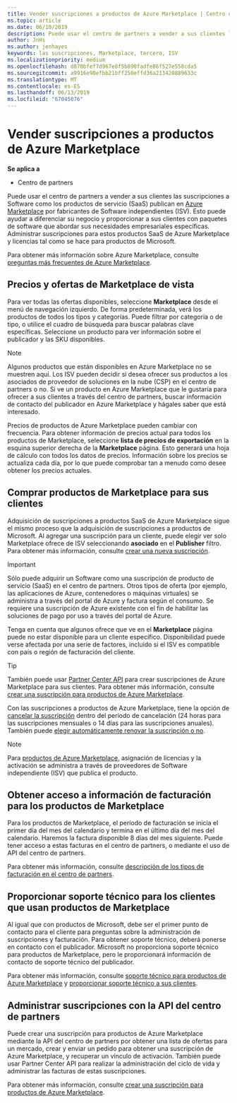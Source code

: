 ```yaml
---
title: Vender suscripciones a productos de Azure Marketplace | Centro de partners
ms.topic: article
ms.date: 06/10/2019
description: Puede usar el centro de partners a vender a sus clientes las suscripciones a Software como servicio (SaaS) productos publican en Azure Marketplace por fabricantes de Software independientes (ISV).
author: JnHs
ms.author: jenhayes
keywords: las suscripciones, Marketplace, tercero, ISV
ms.localizationpriority: medium
ms.openlocfilehash: d870bfef7d967e8f5b890fadfe86f527e558cda5
ms.sourcegitcommit: a9916e90efbb21bff250effd36a213420889633c
ms.translationtype: MT
ms.contentlocale: es-ES
ms.lasthandoff: 06/13/2019
ms.locfileid: "67045076"
---
```

# <a name="sell-subscriptions-to-azure-marketplace-products"></a>Vender suscripciones a productos de Azure Marketplace

**Se aplica a**

- Centro de partners

Puede usar el centro de partners a vender a sus clientes las suscripciones a Software como los productos de servicio (SaaS) publican en [Azure Marketplace](https://azuremarketplace.microsoft.com/marketplace) por fabricantes de Software independientes (ISV). Esto puede ayudar a diferenciar su negocio y proporcionar a sus clientes con paquetes de software que abordar sus necesidades empresariales específicas. Administrar suscripciones para estos productos SaaS de Azure Marketplace y licencias tal como se hace para productos de Microsoft.

Para obtener más información sobre Azure Marketplace, consulte [preguntas más frecuentes de Azure Marketplace](https://docs.microsoft.com/azure/marketplace/marketplace-faq-publisher-guide).

## <a name="view-marketplace-offers-and-pricing"></a>Precios y ofertas de Marketplace de vista

Para ver todas las ofertas disponibles, seleccione **Marketplace** desde el menú de navegación izquierdo. De forma predeterminada, verá los productos de todos los tipos y categorías. Puede filtrar por categoría o de tipo, o utilice el cuadro de búsqueda para buscar palabras clave específicas. Seleccione un producto para ver información sobre el publicador y las SKU disponibles.

> [!NOTE]
> Algunos productos que están disponibles en Azure Marketplace no se muestren aquí. Los ISV pueden decidir si desea ofrecer sus productos a los asociados de proveedor de soluciones en la nube (CSP) en el centro de partners o no. Si ve un producto en Azure Marketplace que le gustaría para ofrecer a sus clientes a través del centro de partners, buscar información de contacto del publicador en Azure Marketplace y hágales saber que está interesado.

Precios de productos de Azure Marketplace pueden cambiar con frecuencia. Para obtener información de precios actual para todos los productos de Marketplace, seleccione **lista de precios de exportación** en la esquina superior derecha de la **Marketplace** página. Esto generará una hoja de cálculo con todos los datos de precios. Información sobre los precios se actualiza cada día, por lo que puede comprobar tan a menudo como desee obtener los precios actuales.

## <a name="purchase-marketplace-products-for-your-customers"></a>Comprar productos de Marketplace para sus clientes

Adquisición de suscripciones a productos SaaS de Azure Marketplace sigue el mismo proceso que la adquisición de suscripciones a productos de Microsoft. Al agregar una suscripción para un cliente, puede elegir ver solo Marketplace ofrece de ISV seleccionando **asociado** en el **Publisher** filtro. Para obtener más información, consulte [crear una nueva suscripción](create-a-new-subscription.md).

> [!IMPORTANT]
> Sólo puede adquirir un Software como una suscripción de producto de servicio (SaaS) en el centro de partners. Otros tipos de oferta (por ejemplo, las aplicaciones de Azure, contenedores o máquinas virtuales) se administra a través del portal de Azure y factura según el consumo. Se requiere una suscripción de Azure existente con el fin de habilitar las soluciones de pago por uso a través del portal de Azure.

Tenga en cuenta que algunos ofrece que ve en el **Marketplace** página puede no estar disponible para un cliente específico. Disponibilidad puede verse afectada por una serie de factores, incluido si el ISV es compatible con país o región de facturación del cliente.

> [!TIP]
> También puede usar [Partner Center API](https://docs.microsoft.com/partner-center/develop/) para crear suscripciones de Azure Marketplace para sus clientes. Para obtener más información, consulte [crear una suscripción para productos de Azure Marketplace](https://docs.microsoft.com/partner-center/develop/create-subscription-azure-marketplace-products).

Con las suscripciones a productos de Azure Marketplace, tiene la opción de [cancelar la suscripción](https://docs.microsoft.com/partner-center/create-a-new-subscription#cancel-a-subscription) dentro del período de cancelación (24 horas para las suscripciones mensuales o 14 días para las suscripciones anuales). También puede [elegir automáticamente renovar la suscripción o no](https://docs.microsoft.com/partner-center/create-a-new-subscription#choose-whether-to-automatically-renew-an-azure-marketplace-subscription).

> [!NOTE]
> Para [productos de Azure Marketplace](sell-marketplace-products.md), asignación de licencias y la activación se administra a través de proveedores de Software independiente (ISV) que publica el producto.

## <a name="access-billing-info-for-marketplace-products"></a>Obtener acceso a información de facturación para los productos de Marketplace

Para los productos de Marketplace, el período de facturación se inicia el primer día del mes del calendario y termina en el último día del mes del calendario. Haremos la factura disponible 8 días del mes siguiente. Puede tener acceso a estas facturas en el centro de partners, o mediante el uso de API del centro de partners.

Para obtener más información, consulte [descripción de los tipos de facturación en el centro de partners](https://docs.microsoft.com/partner-center/billing-different-types#billing-for-one-time-and-select-recurring-charges).

## <a name="provide-support-for-customers-using-marketplace-products"></a>Proporcionar soporte técnico para los clientes que usan productos de Marketplace

Al igual que con productos de Microsoft, debe ser el primer punto de contacto para el cliente para preguntas sobre la administración de suscripciones y facturación. Para obtener soporte técnico, deberá ponerse en contacto con el publicador. Microsoft no proporciona soporte técnico para productos de Marketplace, pero le proporcionará información de contacto de soporte técnico del publicador.

Para obtener más información, consulte [soporte técnico para productos de Azure Marketplace](https://docs.microsoft.com/partner-center/report-problems-on-behalf-of-a-customer#support-for-azure-marketplace-products) y [proporcionar soporte técnico a sus clientes](https://docs.microsoft.com/partner-center/customer-support).

## <a name="manage-subscriptions-using-partner-center-apis"></a>Administrar suscripciones con la API del centro de partners

Puede crear una suscripción para productos de Azure Marketplace mediante la API del centro de partners por obtener una lista de ofertas para un mercado, crear y enviar un pedido para obtener una suscripción de Azure Marketplace, y recuperar un vínculo de activación. También puede usar Partner Center API para realizar la administración del ciclo de vida y administrar las facturas de estas suscripciones.

Para obtener más información, consulte [crear una suscripción para productos de Azure Marketplace](https://docs.microsoft.com/partner-center/develop/create-subscription-azure-marketplace-products).